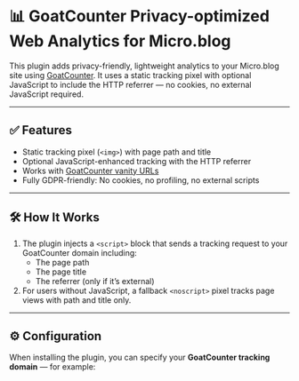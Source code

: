 # 📊 GoatCounter Privacy-optimized Web Analytics for Micro.blog

This plugin adds privacy-friendly, lightweight analytics to your Micro.blog site using [GoatCounter](https://www.goatcounter.com). It uses a static tracking pixel with optional JavaScript to include the HTTP referrer — no cookies, no external JavaScript required.

---

## ✅ Features

- Static tracking pixel (`<img>`) with page path and title
- Optional JavaScript-enhanced tracking with the HTTP referrer
- Works with [GoatCounter vanity URLs](https://www.goatcounter.com/help/vanity-urls)
- Fully GDPR-friendly: No cookies, no profiling, no external scripts

---

## 🛠 How It Works

1. The plugin injects a `<script>` block that sends a tracking request to your GoatCounter domain including:
   - The page path
   - The page title
   - The referrer (only if it’s external)
2. For users without JavaScript, a fallback `<noscript>` pixel tracks page views with path and title only.

---

## ⚙️ Configuration

When installing the plugin, you can specify your **GoatCounter tracking domain** — for example:
